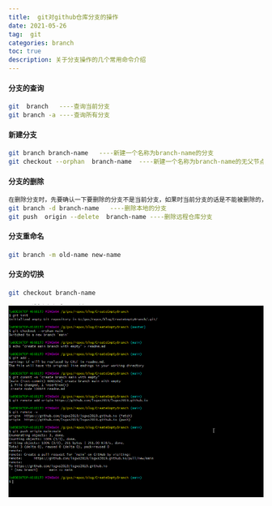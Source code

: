 ```yaml
---
title:  git对github仓库分支的操作
date: 2021-05-26
tag:  git 
categories: branch
toc: true
description: 关于分支操作的几个常用命令介绍 
---
```


#### 分支的查询

```bash
git  branch   ----查询当前分支
git branch -a ----查询所有分支
```

#### 新建分支

```bash
git branch branch-name   ----新建一个名称为branch-name的分支
git checkout --orphan  branch-name  ----新建一个名称为branch-name的无父节点的分支，并自动切换到该分支
```

#### 分支的删除

```bash
在删除分支时，先要确认一下要删除的分支不是当前分支，如果时当前分支的话是不能被删除的，可以使用git checkout branch-name来切换为非当前分支，然后再删除。
git branch -d branch-name   ----删除本地的分支
git push  origin --delete  branch-name ----删除远程仓库分支
```

#### 分支重命名

```bash
git branch -m old-name new-name 
```

#### 分支的切换

```bash
git checkout branch-name 
```

![img](/images/create-empty-branch-to-github.png)

